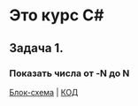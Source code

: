 # Это курс С#

## Задача 1.

### Показать числа от -N до N

[Блок-схема](diagram.drawio.png) | [КОД](Program.cs)  